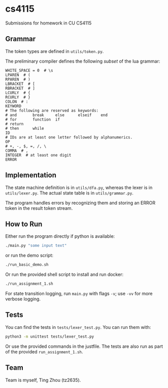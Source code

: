 # cs4115
Submissions for homework in CU CS4115

## Grammar

The token types are defined in `utils/token.py`.

The preliminary compiler defines the following *subset* of the lua grammar:

```
WHITE_SPACE = 0  # \s
LPAREN  # (
RPAREN  # )
LBRACKET  # [
RBRACKET  # ]
LCURLY  # {
RCURLY  # }
COLON  # :
KEYWORD
# The following are reserved as keywords:
# and       break     else      elseif    end
# for       function  if
# return
# then      while
ID
# IDs are at least one letter followed by alphanumerics.
OP
# +, -, $, =, /, \
COMMA  # ,
INTEGER  # at least one digit
ERROR
```

## Implementation

The state machine definition is in `utils/dfa.py`, whereas the lexer is in
`utils/lexer.py`. The actual state table is in `utils/grammar.py`.

The program handles errors by recognizing them and storing an ERROR token
in the result token stream.


## How to Run

Either run the program directly if python is available:

```sh
./main.py "some input text"
```

or run the demo script:

```sh
./run_basic_demo.sh
```

Or run the provided shell script to install and run docker:

```sh
./run_assignment_1.sh
```

For state transition logging, run `main.py` with flags `-v`; use `-vv` for
more verbose logging.

## Tests

You can find the tests in `tests/lexer_test.py`. You can run them with:

```sh
python3 -m unittest tests/lexer_test.py
```

Or use the provided commands in the justfile. The tests are also run as part of
the provided `run_assignment_1.sh`.

## Team

Team is myself, Ting Zhou (tz2635).
